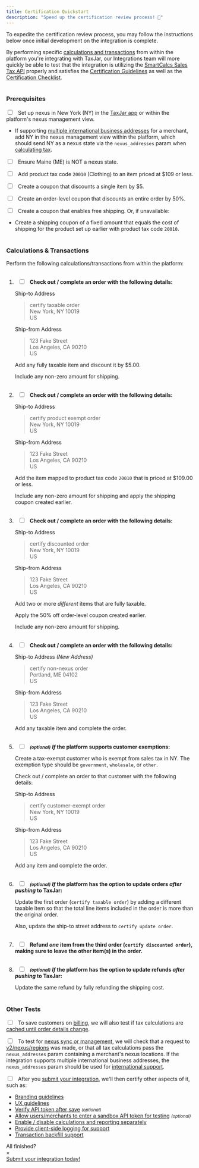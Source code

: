 ```yaml
---
title: Certification Quickstart
description: "Speed up the certification review process! 🚀"
---
```


To expedite the certification review process, you may follow the instructions below once initial development on the integration is complete.

By performing specific [calculations and transactions](#section-calculations-and-transactions) from within the platform you're integrating with TaxJar, our Integrations team will more quickly be able to test that the integration is utilizing the [SmartCalcs Sales Tax API](https://developers.taxjar.com/api/reference) properly and satisfies the [Certification Guidelines](/integrations/certification-guidelines) as well as the [Certification Checklist](/integrations/certification-checklist).<br><br>

### Prerequisites

<label><input type="checkbox">&nbsp;&nbsp; Set up nexus in New York (NY) in the [TaxJar app](https://app.taxjar.com/account#states) or within the platform's nexus management view.</label>

- If supporting [multiple international business addresses](/integrations/sales-tax-calculations/#section-international-limitations) for a merchant, add NY in the nexus management view within the platform, which should send NY as a nexus state via the `nexus_addresses` param when [calculating tax](https://developers.taxjar.com/api/reference/#post-calculate-sales-tax-for-an-order).
​

<label><input type="checkbox">&nbsp;&nbsp; Ensure Maine (ME) is NOT a nexus state.</label>

<label><input type="checkbox">&nbsp;&nbsp; Add product tax code `20010` (Clothing) to an item priced at $109 or less.</label>

<label><input type="checkbox">&nbsp;&nbsp; Create a coupon that discounts a single item by $5.</label>

<label><input type="checkbox">&nbsp;&nbsp; Create an order-level coupon that discounts an entire order by 50%.</label>

<label><input type="checkbox">&nbsp;&nbsp; Create a coupon that enables free shipping. Or, if unavailable:</label>

- Create a shipping coupon of a fixed amount that equals the cost of shipping for the product set up earlier with product tax code `20010`.<br><br>

### Calculations & Transactions

Perform the following calculations/transactions from within the platform:<br><br>

1. <label>&nbsp;&nbsp;<input type="checkbox">&nbsp;&nbsp; **Check out / complete an order with the following details:**</label>

    Ship-to Address

    > certify taxable order<br>
    > New York, NY 10019<br>
    > US

    Ship-from Address

    > 123 Fake Street<br>
    > Los Angeles, CA 90210<br>
    > US

    Add any fully taxable item and discount it by $5.00.

    Include any non-zero amount for shipping.<br><br>

2. <label>&nbsp;&nbsp;<input type="checkbox">&nbsp;&nbsp; **Check out / complete an order with the following details:**&nbsp;</label>

    Ship-to Address

    > certify product exempt order<br>
    > New York, NY 10019<br>
    > US

    Ship-from Address

    > 123 Fake Street<br>
    > Los Angeles, CA 90210<br>
    > US

    Add the item mapped to product tax code `20010` that is priced at $109.00 or less.

    Include any non-zero amount for shipping and apply the shipping coupon created earlier.<br><br>

3. <label>&nbsp;&nbsp;<input type="checkbox">&nbsp;&nbsp; **Check out / complete an order with the following details:**&nbsp;&nbsp;</label>

    Ship-to Address

    > certify discounted order<br>
    > New York, NY 10019<br>
    > US

    Ship-from Address

    > 123 Fake Street<br>
    > Los Angeles, CA 90210<br>
    > US

    Add two or more _different_ items that are fully taxable.

    Apply the 50% off order-level coupon created earlier.

    Include any non-zero amount for shipping.<br><br>

4. <label>&nbsp;&nbsp;<input type="checkbox">&nbsp;&nbsp; **Check out / complete an order with the following details:**&nbsp;&nbsp;&nbsp;</label>

    Ship-to Address _(New Address)_

    > certify non-nexus order<br>
    > Portland, ME 04102<br>
    > US

    Ship-from Address

    > 123 Fake Street<br>
    > Los Angeles, CA 90210<br>
    > US

    Add any taxable item and complete the order.<br><br>

5. <label>&nbsp;&nbsp;<input type="checkbox">&nbsp;&nbsp; <small>**_(optional)_**</small> **_If_ the platform supports customer exemptions:**</label>

    Create a tax-exempt customer who is exempt from sales tax in NY. The exemption type should be `government`, `wholesale`, or `other`.

    Check out / complete an order to that customer with the following details:

    Ship-to Address

    > certify customer-exempt order<br>
    > New York, NY 10019<br>
    > US

    Ship-from Address

    > 123 Fake Street<br>
    > Los Angeles, CA 90210<br>
    > US

    Add any item and complete the order.<br><br>

6. <label>&nbsp;&nbsp;<input type="checkbox">&nbsp;&nbsp; <small>**_(optional)_**</small> **_If_ the platform has the option to update orders _after pushing_ to TaxJar:**</label>

    Update the first order (`certify taxable order`) by adding a different taxable item so that the total line items included in the order is more than the original order.

    Also, update the ship-to street address to `certify update order`.<br><br>

7. <label>&nbsp;&nbsp;<input type="checkbox">&nbsp;&nbsp; **Refund _one_ item from the third order (`certify discounted order`), making sure to leave the other item(s) in the order.**<br><br></label>

8. <label>&nbsp;&nbsp;<input type="checkbox">&nbsp;&nbsp; <small>**_(optional)_**</small> **_If_ the platform has the option to update refunds _after pushing_ to TaxJar:**</label>

    Update the same refund by fully refunding the shipping cost.<br><br>

### Other Tests

<label><input type="checkbox">&nbsp;&nbsp; To save customers on [billing](https://developers.taxjar.com/api/reference/#billing), we will also test if tax calculations are [cached until order details change](/integrations/sales-tax-calculations/#section-api-guidelines).</label>

<label><input type="checkbox">&nbsp;&nbsp; To test for [nexus sync or management](/integrations/certification-checklist/#section-configuration), we will check that a request to [v2/nexus/regions](https://developers.taxjar.com/api/reference/#get-list-nexus-regions) was made, or that all tax calculations pass the `nexus_addresses` param containing a merchant's nexus locations. If the integration supports multiple international business addresses, the `nexus_addresses` param should be used for [international support](https://developers.taxjar.com/api/reference/#countries).</label>

<label><input type="checkbox">&nbsp;&nbsp; After you [submit your integration](/integrations/submit/), we'll then certify other aspects of it, such as:</label>

 - [Branding guidelines](/integrations/onboarding/#section-branding-guidelines)
 - [UX guidelines](/integrations/authentication/#section-ux-guidelines)
 - [Verify API token after save](/integrations/authentication/#section-api-guidelines) <small>_(optional)_</small>
 - [Allow users/merchants to enter a sandbox API token for testing](/integrations/testing/#section-sandbox-environment) <small>_(optional)_</small>
 - [Enable / disable calculations and reporting separately](/integrations/sales-tax-reporting/#section-ux-guidelines)
 - [Provide client-side logging for support](/integrations/certification-checklist/#section-configuration)
 - [Transaction backfill support](/integrations/sales-tax-reporting/#section-backfilling-transactions)

<div class="callout">
  <div class="callout-header">All finished?</div>
  <span class="close-callout-btn">&times;</span>
  <div class="callout-container">
    <a href="/integrations/submit/">Submit your integration today!</a>
  </div>
</div>
